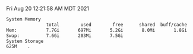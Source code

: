 Fri Aug 20 12:21:58 AM MDT 2021
```bash
System Memory
               total        used        free      shared  buff/cache   available
Mem:           7.7Gi       697Mi       5.2Gi       8.0Mi       1.8Gi       6.6Gi
Swap:          7.6Gi       203Mi       7.5Gi
System Storage
625M	.
```
